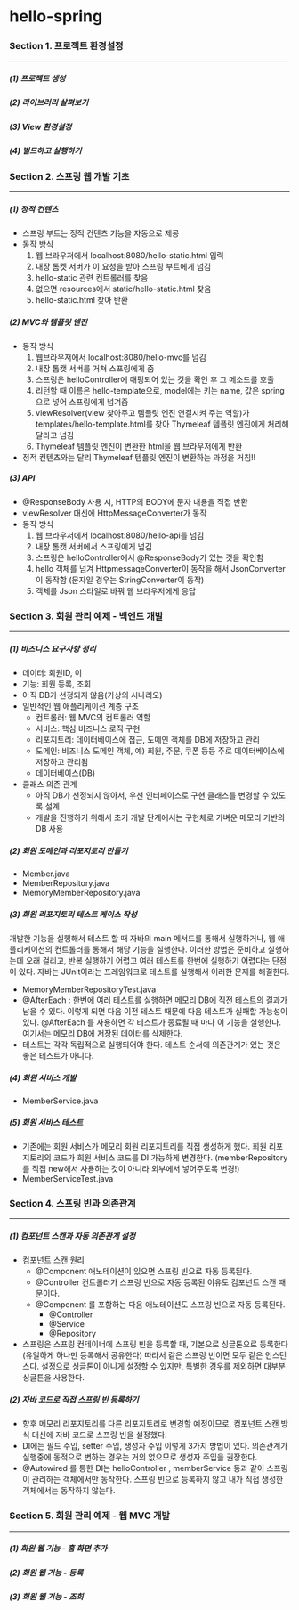 # hello-spring
### Section 1. 프로젝트 환경설정
------------
#####   (1) 프로젝트 생성
#####   (2) 라이브러리 살펴보기
#####   (3) View 환경설정
#####   (4) 빌드하고 실행하기
#####   
### Section 2. 스프링 웹 개발 기초
------------
#####   (1) 정적 컨텐츠
- 스프링 부트는 정적 컨텐츠 기능을 자동으로 제공
- 동작 방식
  1. 웹 브라우저에서 localhost:8080/hello-static.html 입력
  2. 내장 톰켓 서버가 이 요청을 받아 스프링 부트에게 넘김
  3. hello-static 관련 컨트롤러를 찾음
  4. 없으면 resources에서 static/hello-static.html 찾음 
  5. hello-static.html 찾아 반환
#####   (2) MVC와 템플릿 엔진
- 동작 방식
  1. 웹브라우저에서 localhost:8080/hello-mvc를 넘김
  2. 내장 톰캣 서버를 거쳐 스프링에게 줌
  3. 스프링은 helloController에 매핑되어 있는 것을 확인 후 그 메소드를 호출
  4. 리턴할 때 이름은 hello-template으로, model에는 키는 name, 값은 spring으로 넣어 스프링에게 넘겨줌
  5. viewResolver(view 찾아주고 템플릿 엔진 연결시켜 주는 역할)가 templates/hello-template.html를 찾아 Thymeleaf 템플릿 엔진에게 처리해달라고 넘김
  6. Thymeleaf 템플릿 엔진이 변환한 html을 웹 브라우저에게 반환
- 정적 컨텐츠와는 달리 Thymeleaf 템플릿 엔진이 변환하는 과정을 거침!!
#####   (3) API
- @ResponseBody 사용 시, HTTP의 BODY에 문자 내용을 직접 반환
- viewResolver 대신에 HttpMessageConverter가 동작
- 동작 방식
  1. 웹 브라우저에서 localhost:8080/hello-api를 넘김
  2. 내장 톰캣 서버에서 스프링에게 넘김
  3. 스프링은 helloController에서 @ResponseBody가 있는 것을 확인함
  4. hello 객체를 넘겨 HttpmessageConverter이 동작을 해서 JsonConverter이 동작함 (문자일 경우는 StringConverter이 동작)
  5. 객체를 Json 스타일로 바꿔 웹 브라우저에게 응답
### Section 3. 회원 관리 예제 - 백엔드 개발
------------
#####   (1) 비즈니스 요구사항 정리
- 데이터: 회원ID, 이
- 기능: 회원 등록, 조회
- 아직 DB가 선정되지 않음(가상의 시나리오)
- 일반적인 웹 애플리케이션 계층 구조
  - 컨트롤러: 웹 MVC의 컨트롤러 역할
  - 서비스: 핵심 비즈니스 로직 구현
  - 리포지토리: 데이터베이스에 접근, 도메인 객체를 DB에 저장하고 관리
  - 도메인: 비즈니스 도메인 객체, 예) 회원, 주문, 쿠폰 등등 주로 데이터베이스에 저장하고 관리됨
  - 데이터베이스(DB)
- 클래스 의존 관계
  - 아직 DB가 선정되지 않아서, 우선 인터페이스로 구현 클래스를 변경할 수 있도록 설계
  - 개발을 진행하기 위해서 초기 개발 단계에서는 구현체로 가벼운 메모리 기반의 DB 사용
#####   (2) 회원 도메인과 리포지토리 만들기
- Member.java
- MemberRepository.java
- MemoryMemberRepository.java
#####   (3) 회원 리포지토리 테스트 케이스 작성
개발한 기능을 실행해서 테스트 할 때 자바의 main 메서드를 통해서 실행하거나,
웹 애플리케이션의 컨트롤러를 통해서 해당 기능을 실행한다.
이러한 방법은 준비하고 실행하는데 오래 걸리고,
반복 실행하기 어렵고 여러 테스트를 한번에 실행하기 어렵다는 단점이 있다.
자바는 JUnit이라는 프레임워크로 테스트를 실행해서 이러한 문제를 해결한다.
- MemoryMemberRepositoryTest.java
- @AfterEach : 한번에 여러 테스트를 실행하면 메모리 DB에 직전 테스트의 결과가 남을 수 있다. 이렇게
  되면 다음 이전 테스트 때문에 다음 테스트가 실패할 가능성이 있다. @AfterEach 를 사용하면 각 테스트가
  종료될 때 마다 이 기능을 실행한다. 여기서는 메모리 DB에 저장된 데이터를 삭제한다.
- 테스트는 각각 독립적으로 실행되어야 한다. 테스트 순서에 의존관계가 있는 것은 좋은 테스트가 아니다.
#####   (4) 회원 서비스 개발
- MemberService.java
#####   (5) 회원 서비스 테스트
- 기존에는 회원 서비스가 메모리 회원 리포지토리를 직접 생성하게 했다. 회원 리포지토리의 코드가
  회원 서비스 코드를 DI 가능하게 변경한다. (memberRepository를 직접 new해서 사용하는 것이 아니라 
  외부에서 넣어주도록 변경!)
- MemberServiceTest.java
### Section 4. 스프링 빈과 의존관계
------------
#####   (1) 컴포넌트 스캔과 자동 의존관계 설정
- 컴포넌트 스캔 원리
  - @Component 애노테이션이 있으면 스프링 빈으로 자동 등록된다.
  - @Controller 컨트롤러가 스프링 빈으로 자동 등록된 이유도 컴포넌트 스캔 때문이다.
  - @Component 를 포함하는 다음 애노테이션도 스프링 빈으로 자동 등록된다.
    - @Controller
    - @Service
    - @Repository
- 스프링은 스프링 컨테이너에 스프링 빈을 등록할 때, 기본으로 싱글톤으로 등록한다(유일하게 하나만
  등록해서 공유한다) 따라서 같은 스프링 빈이면 모두 같은 인스턴스다. 설정으로 싱글톤이 아니게 설정할 수
  있지만, 특별한 경우를 제외하면 대부분 싱글톤을 사용한다.
#####   (2) 자바 코드로 직접 스프링 빈 등록하기
- 향후 메모리 리포지토리를 다른 리포지토리로 변경할 예정이므로, 컴포넌트 스캔 방식 대신에
  자바 코드로 스프링 빈을 설정했다.
- DI에는 필드 주입, setter 주입, 생성자 주입 이렇게 3가지 방법이 있다. 의존관계가 실행중에
  동적으로 변하는 경우는 거의 없으므로 생성자 주입을 권장한다.
-  @Autowired 를 통한 DI는 helloController , memberService 등과 같이 스프링이 관리하는
   객체에서만 동작한다. 스프링 빈으로 등록하지 않고 내가 직접 생성한 객체에서는 동작하지 않는다.
### Section 5. 회원 관리 예제 - 웹 MVC 개발
------------
#####   (1) 회원 웹 기능 - 홈 화면 추가
#####   (2) 회원 웹 기능 - 등록
#####   (3) 회원 웹 기능 - 조회